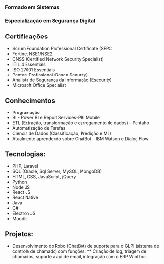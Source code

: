### Formado em Sistemas
### Especialização em Segurança Digital

## Certificações
* Scrum Foundation Professional Certificate (SFPC
* Fortinet NSE1/NSE2
* CNSS (Certified Network Security Specialist)
* ITIL 4 Essentials
* ISO 27001 Essentials
* Pentest Profissional (Desec Security)
* Analista de Segurança da Informação (Esecurity)
* Microsoft Office Specialist

## Conhecimentos
* Programação
* BI - Power BI e Report Services-PBI Mobile
* ETL (Extração, transformação e carregamento de dados) - Pentaho 
* Automatização de Tarefas
* Ciência de Dados (Classificação, Predição e ML)
* Atualmente aprendendo sobre ChatBot - IBM Watson e Dialog Flow

## Tecnologias:
* PHP, Laravel
* SQL (Oracle, Sql Server, MySQL, MongoDB)
* HTML, CSS, JavaScript, jQuery
* Python
* Node JS
* React JS
* React Native
* Java
* C#
* Electron JS
* Moodle

## Projetos:
* Desenvolvimento do Robo (ChatBot) de suporte para o GLPI (sistema de controle de chamado) com funções:
** Criação de log, triagem de chamados, suporte a api de email, integração com o ERP WinThor.
